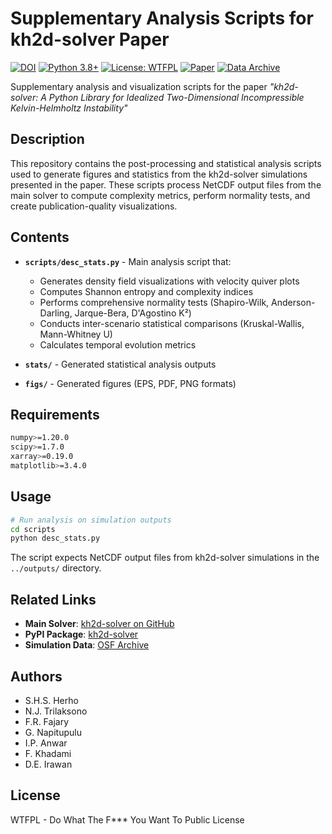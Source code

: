 # Supplementary Analysis Scripts for kh2d-solver Paper

[![DOI](https://zenodo.org/badge/1055379655.svg)](https://doi.org/10.5281/zenodo.17161402)
[![Python 3.8+](https://img.shields.io/badge/python-3.8+-blue.svg)](https://www.python.org/downloads/)
[![License: WTFPL](https://img.shields.io/badge/License-WTFPL-brightgreen.svg)](http://www.wtfpl.net/about/)
[![Paper](https://img.shields.io/badge/Paper-arXiv:2509.XXXXX-b31b1b.svg)](https://arxiv.org/abs/2509.XXXXX)
[![Data Archive](https://img.shields.io/badge/Data-OSF.IO/HF6KX-blue)](https://doi.org/10.17605/OSF.IO/HF6KX)

Supplementary analysis and visualization scripts for the paper *"kh2d-solver: A Python Library for Idealized Two-Dimensional Incompressible Kelvin-Helmholtz Instability"*

## Description

This repository contains the post-processing and statistical analysis scripts used to generate figures and statistics from the kh2d-solver simulations presented in the paper. These scripts process NetCDF output files from the main solver to compute complexity metrics, perform normality tests, and create publication-quality visualizations.

## Contents

- **`scripts/desc_stats.py`** - Main analysis script that:
  - Generates density field visualizations with velocity quiver plots
  - Computes Shannon entropy and complexity indices
  - Performs comprehensive normality tests (Shapiro-Wilk, Anderson-Darling, Jarque-Bera, D'Agostino K²)
  - Conducts inter-scenario statistical comparisons (Kruskal-Wallis, Mann-Whitney U)
  - Calculates temporal evolution metrics

- **`stats/`** - Generated statistical analysis outputs
- **`figs/`** - Generated figures (EPS, PDF, PNG formats)

## Requirements

```bash
numpy>=1.20.0
scipy>=1.7.0
xarray>=0.19.0
matplotlib>=3.4.0
```

## Usage

```bash
# Run analysis on simulation outputs
cd scripts
python desc_stats.py
```

The script expects NetCDF output files from kh2d-solver simulations in the `../outputs/` directory.

## Related Links

- **Main Solver**: [kh2d-solver on GitHub](https://github.com/sandyherho/kelvin-helmholtz-2d-solver)
- **PyPI Package**: [kh2d-solver](https://pypi.org/project/kh2d-solver/)
- **Simulation Data**: [OSF Archive](https://doi.org/10.17605/OSF.IO/HF6KX)

## Authors

- S.H.S. Herho
- N.J. Trilaksono 
- F.R. Fajary
- G. Napitupulu
- I.P. Anwar
- F. Khadami
- D.E. Irawan


## License

WTFPL - Do What The F*** You Want To Public License
